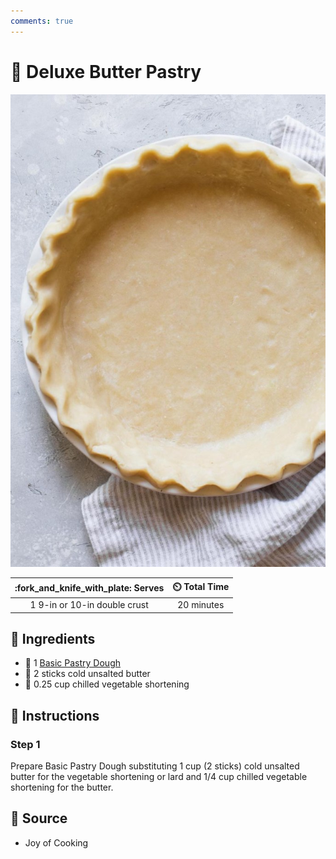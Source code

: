 ```yaml
---
comments: true
---
```

# :pie: Deluxe Butter Pastry

![Deluxe Butter Pastry](../../assets/images/deluxe-butter-pastry.jpg)

| :fork_and_knife_with_plate: Serves | :timer_clock: Total Time |
|:----------------------------------:|:-----------------------: |
| 1 9-in or 10-in double crust | 20 minutes |

## :salt: Ingredients

- :pie: 1 [Basic Pastry Dough][1]
- :butter: 2 sticks cold unsalted butter
- :carrot: 0.25 cup chilled vegetable shortening

## :pencil: Instructions

### Step 1

Prepare Basic Pastry Dough substituting 1 cup (2 sticks) cold unsalted butter for the vegetable shortening or lard and
1/4 cup chilled vegetable shortening for the butter.

## :link: Source

- Joy of Cooking

[1]: <./basic-pastry.md>
